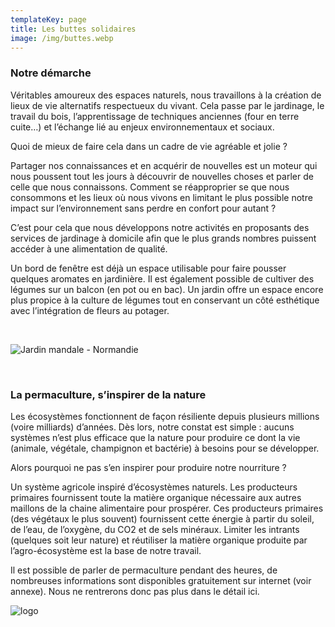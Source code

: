 ```yaml
---
templateKey: page
title: Les buttes solidaires
image: /img/buttes.webp
---
```

### Notre démarche

Véritables amoureux des espaces naturels, nous travaillons à la création de lieux de vie
alternatifs respectueux du vivant.
Cela passe par le jardinage, le travail du bois, l’apprentissage de techniques anciennes (four en terre cuite…) et l’échange lié au enjeux
environnementaux et sociaux.

Quoi de mieux de faire cela dans un cadre de vie agréable et
jolie ?

Partager nos connaissances et en acquérir de nouvelles est un moteur qui nous poussent
tout les jours à découvrir de nouvelles choses et parler de celle que nous connaissons.
Comment se réapproprier se que nous consommons et les lieux où nous vivons en limitant le
plus possible notre impact sur l’environnement sans perdre en confort pour autant ?

C’est pour cela que nous développons notre activités en proposants des services de
jardinage à domicile afin que le plus grands nombres puissent accéder à une alimentation
de qualité.

Un bord de fenêtre est déjà un espace utilisable pour faire pousser quelques aromates en
jardinière. Il est également possible de cultiver des légumes sur un balcon (en pot ou en
bac).
Un jardin offre un espace encore plus propice à la culture de légumes tout en conservant un
côté esthétique avec l’intégration de fleurs au potager.

<br/>

![Jardin mandale - Normandie ](/img/zone-de-culture-printemps-2020-3-.jpg)

 <br/>



### La permaculture, s’inspirer de la nature

Les écosystèmes fonctionnent de façon résiliente depuis plusieurs millions (voire
milliards) d’années.
Dès lors, notre constat est simple : aucuns systèmes n’est plus efficace
que la nature pour produire ce dont la vie (animale, végétale, champignon et bactérie) à
besoins pour se développer.

Alors pourquoi ne pas s’en inspirer pour produire notre nourriture ?

Un système agricole inspiré d’écosystèmes naturels. Les producteurs primaires fournissent
toute la matière organique nécessaire aux autres maillons de la chaine alimentaire pour
prospérer.
Ces producteurs primaires (des végétaux le plus souvent) fournissent cette
énergie à partir du soleil, de l’eau, de l’oxygène, du CO2 et de sels minéraux.
Limiter les intrants (quelques soit leur nature) et réutiliser la matière organique produite
par l’agro-écosystème est la base de notre travail.

Il est possible de parler de permaculture pendant des heures, de nombreuses informations
sont disponibles gratuitement sur internet (voir annexe).
Nous ne rentrerons donc pas plus dans le détail ici.

![logo](/img/logo.webp)